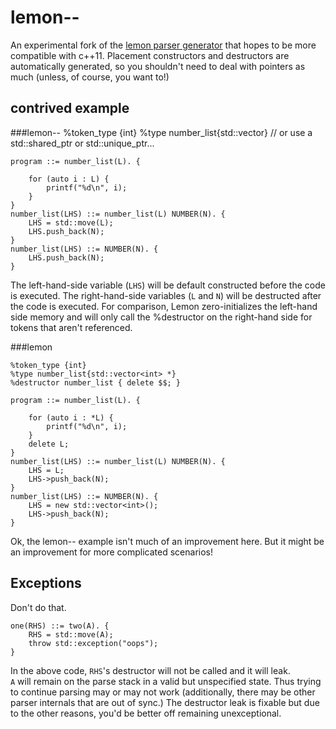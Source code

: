 # lemon--

An experimental fork of the
[lemon parser generator](http://www.hwaci.com/sw/lemon/lemon.html)
that hopes to be more compatible with c++11.  Placement constructors and
destructors are automatically generated, so you shouldn't need to deal with
pointers as much (unless, of course, you want to!)


## contrived example


###lemon--
	%token_type {int}
    %type number_list{std::vector<int>}
    // or use a std::shared_ptr or std::unique_ptr...

    program ::= number_list(L). {

    	for (auto i : L) {
    		printf("%d\n", i);
    	}
    }
    number_list(LHS) ::= number_list(L) NUMBER(N). {
    	LHS = std::move(L);
    	LHS.push_back(N);
    }
    number_list(LHS) ::= NUMBER(N). {
    	LHS.push_back(N);
    }

The left-hand-side variable (`LHS`) will be default constructed before the code
is executed.  The right-hand-side variables (`L` and `N`) will be destructed 
after the code is executed. For comparison, Lemon zero-initializes the left-hand 
side memory and  will only call the %destructor on the right-hand side for tokens
that aren't referenced.


###lemon

	%token_type {int}
    %type number_list{std::vector<int> *}
    %destructor number_list { delete $$; }

    program ::= number_list(L). {

    	for (auto i : *L) {
    		printf("%d\n", i);
    	}
    	delete L;
    }
    number_list(LHS) ::= number_list(L) NUMBER(N). {
    	LHS = L;
    	LHS->push_back(N);
    }
    number_list(LHS) ::= NUMBER(N). {
    	LHS = new std::vector<int>();
    	LHS->push_back(N);
    }


Ok, the lemon-- example isn't much of an improvement here.  But it might
be an improvement for more complicated scenarios!

## Exceptions

Don't do that.  

    one(RHS) ::= two(A). {
        RHS = std::move(A);
        throw std::exception("oops");
    }

In the above code, `RHS`'s destructor will not be called and it will leak.  
`A` will remain on the parse stack in a valid but unspecified state.  Thus
trying to continue parsing may or may not work (additionally, there may be
other parser internals that are out of sync.)  The destructor leak is fixable
but due to the other reasons, you'd be better off remaining unexceptional.
